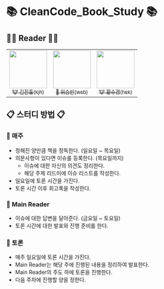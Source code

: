 # 📚 CleanCode_Book_Study 📚

## 👨‍🏫 Reader 👩‍🏫
<table>
  <tr>
    <td align="center">
      <a href="https://github.com/deepredk">
        <img src="https://avatars.githubusercontent.com/u/33937365?v=4" width="100px;" alt=""/>
        <br />
        <sub>🐮 김진홍(kjh)</sub>
      </a>
    </td>
    <td align="center">
      <a href="https://github.com/Winning-Bean">
        <img src="https://avatars.githubusercontent.com/u/53260922?v=4" width="100px;" alt=""/>
        <br />
        <sub>🐯 위승빈(wsb)</sub>
      </a>
    </td>
    <td align="center">
      <a href="https://github.com/sukyeongh">
        <img src="https://avatars.githubusercontent.com/u/50071076?v=4" width="100px;" alt=""/>
        <br />
        <sub>🐮 황수경(hsk)</sub>
      </a>
    </td>
  </tr>
</table>

## 📋 스터디 방법 📋

### 📌 매주
- 정해진 양만큼 책을 정독한다. (일요일 ~ 목요일)
- 의문사항이 있다면 이슈를 등록한다. (목요일까지)
  - 이슈에 대한 자신의 의견도 정리한다.
  - 해당 주제 리드미에 이슈 리스트를 작성한다.
- 일요일에 토론 시간을 가진다.
- 토론 시간 이후 회고록을 작성한다.

### 📌 Main Reader
- 이슈에 대한 답변을 달아준다. (금요일 ~ 토요일)
- 토론 시간에 대한 발표와 진행 준비를 한다.

### 📌 토론
- 매주 일요일에 토론 시간을 가진다.
- Main Reader는 해당 주에 진행된 내용을 정리하여 발표한다.
- Main Reader의 주도 하에 토론을 진행한다.
- 다음 주차에 진행할 양을 정한다.
